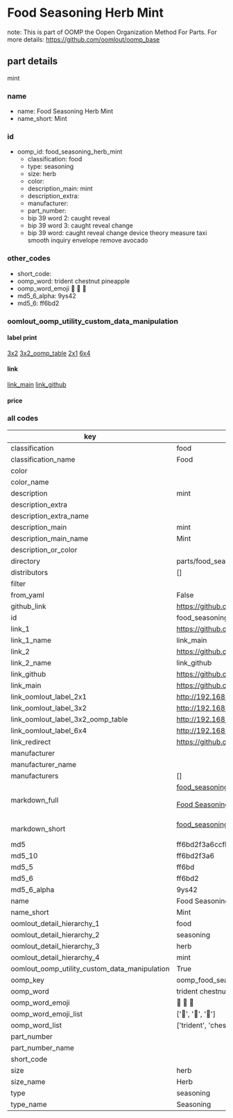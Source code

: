 # Food Seasoning Herb Mint  

note: This is part of OOMP the Oopen Organization Method For Parts. For more details: https://github.com/oomlout/oomp_base

##  part details
  



mint



### name
* name: Food Seasoning Herb Mint
* name_short: Mint
### id
* oomp_id: food_seasoning_herb_mint
  * classification: food
  * type: seasoning
  * size: herb
  * color: 
  * description_main: mint
  * description_extra: 
  * manufacturer: 
  * part_number: 
  * bip 39 word 2: caught reveal
  * bip 39 word 3: caught reveal change
  * bip 39 word: caught reveal change device theory measure taxi smooth inquiry envelope remove avocado

### other_codes
* short_code: 
* oomp_word: trident chestnut pineapple
* oomp_word_emoji :trident: :chestnut: :pineapple:
* md5_6_alpha: 9ys42
* md5_6: ff6bd2






### oomlout_oomp_utility_custom_data_manipulation
#### label print
[3x2](http://192.168.1.245:1112/?label=oomp%209ys42)
[3x2_oomp_table](http://192.168.1.108:1112/?label=oomp%209ys42)
[2x1](http://192.168.1.242:1112/?label=oomp%209ys42)
[6x4](http://192.168.1.55:1112/?label=oomp%209ys42)    

#### link

[link_main](https://github.com/oomlout/oomlout_oomp_version_1_messy/tree/main/parts/food_seasoning_herb_mint) [link_github](https://github.com/oomlout/oomlout_oomp_version_1_messy/tree/main/parts/food_seasoning_herb_mint)                             

#### price







### all codes 
| key | value |  
| --- | --- |  
| classification | food |  
| classification_name | Food |  
| color |  |  
| color_name |  |  
| description | mint |  
| description_extra |  |  
| description_extra_name |  |  
| description_main | mint |  
| description_main_name | Mint |  
| description_or_color |   |  
| directory | parts/food_seasoning_herb_mint |  
| distributors | [] |  
| filter |  |  
| from_yaml | False |  
| github_link | https://github.com/oomlout/oomlout_oomp_part_src/tree/main/parts/food_seasoning_herb_mint |  
| id | food_seasoning_herb_mint |  
| link_1 | https://github.com/oomlout/oomlout_oomp_version_1_messy/tree/main/parts/food_seasoning_herb_mint |  
| link_1_name | link_main |  
| link_2 | https://github.com/oomlout/oomlout_oomp_version_1_messy/tree/main/parts/food_seasoning_herb_mint |  
| link_2_name | link_github |  
| link_github | https://github.com/oomlout/oomlout_oomp_version_1_messy/tree/main/parts/food_seasoning_herb_mint |  
| link_main | https://github.com/oomlout/oomlout_oomp_version_1_messy/tree/main/parts/food_seasoning_herb_mint |  
| link_oomlout_label_2x1 | http://192.168.1.242:1112/?label=oomp%209ys42 |  
| link_oomlout_label_3x2 | http://192.168.1.245:1112/?label=oomp%209ys42 |  
| link_oomlout_label_3x2_oomp_table | http://192.168.1.108:1112/?label=oomp%209ys42 |  
| link_oomlout_label_6x4 | http://192.168.1.55:1112/?label=oomp%209ys42 |  
| link_redirect | https://github.com/oomlout/oomlout_oomp_version_1_messy/tree/main/parts/food_seasoning_herb_mint |  
| manufacturer |  |  
| manufacturer_name |  |  
| manufacturers | [] |  
| markdown_full | [food_seasoning_herb_mint](none)<br>[](none)<br>[Food Seasoning Herb Mint](none)<br><br> |  
| markdown_short | [food_seasoning_herb_mint](none)<br><br> |  
| md5 | ff6bd2f3a6ccfbce27f023ca4c6e1923 |  
| md5_10 | ff6bd2f3a6 |  
| md5_5 | ff6bd |  
| md5_6 | ff6bd2 |  
| md5_6_alpha | 9ys42 |  
| name | Food Seasoning Herb Mint |  
| name_short | Mint |  
| oomlout_detail_hierarchy_1 | food |  
| oomlout_detail_hierarchy_2 | seasoning |  
| oomlout_detail_hierarchy_3 | herb |  
| oomlout_detail_hierarchy_4 | mint |  
| oomlout_oomp_utility_custom_data_manipulation | True |  
| oomp_key | oomp_food_seasoning_herb_mint |  
| oomp_word | trident chestnut pineapple |  
| oomp_word_emoji | :trident: :chestnut: :pineapple: |  
| oomp_word_emoji_list | [':trident:', ':chestnut:', ':pineapple:'] |  
| oomp_word_list | ['trident', 'chestnut', 'pineapple'] |  
| part_number |  |  
| part_number_name |  |  
| short_code |  |  
| size | herb |  
| size_name | Herb |  
| type | seasoning |  
| type_name | Seasoning |  
